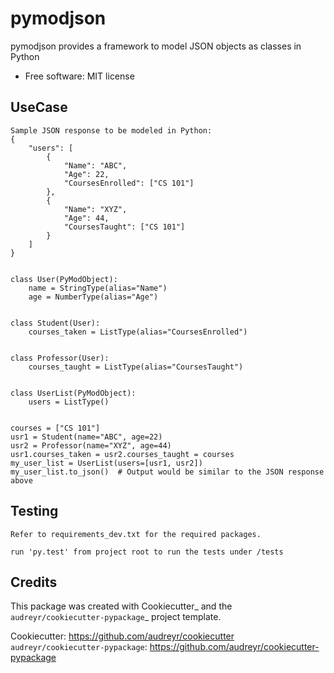 pymodjson
===============================

pymodjson provides a framework to model JSON objects as classes in Python


* Free software: MIT license


## UseCase

```
Sample JSON response to be modeled in Python:
{
    "users": [
        {
            "Name": "ABC",
            "Age": 22,
            "CoursesEnrolled": ["CS 101"]
        },
        {
            "Name": "XYZ",
            "Age": 44,
            "CoursesTaught": ["CS 101"]
        }
    ]
}


class User(PyModObject):
    name = StringType(alias="Name")
    age = NumberType(alias="Age")


class Student(User):
    courses_taken = ListType(alias="CoursesEnrolled")


class Professor(User):
    courses_taught = ListType(alias="CoursesTaught")


class UserList(PyModObject):
    users = ListType()


courses = ["CS 101"]
usr1 = Student(name="ABC", age=22)
usr2 = Professor(name="XYZ", age=44)
usr1.courses_taken = usr2.courses_taught = courses
my_user_list = UserList(users=[usr1, usr2])
my_user_list.to_json()  # Output would be similar to the JSON response above
```


## Testing

```
Refer to requirements_dev.txt for the required packages.

run 'py.test' from project root to run the tests under /tests
```


## Credits


This package was created with Cookiecutter_ and the `audreyr/cookiecutter-pypackage`_ project template.

Cookiecutter: https://github.com/audreyr/cookiecutter
`audreyr/cookiecutter-pypackage`: https://github.com/audreyr/cookiecutter-pypackage

